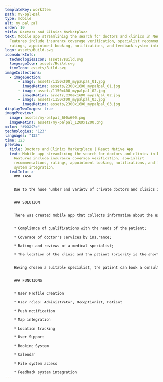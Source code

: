 ```yaml
---
templateKey: workItem
path: my-pal-pal
type: mobile
alt: my pal pal
order: 10
title: Doctors and Clinics Marketplace
text: Mobile app streamlining the search for doctors and clinics in New York.
  Features include insurance coverage verification, specialist recommendations,
  ratings, appointment booking, notifications, and feedback system integration.
logo: assets/Build.svg
iconsWorkInfo:
  technologiesIcon: assets/Build.svg
  languageIcon: assets/Build.svg
  timeIcon: assets/Build.svg
imageCollections:
  - imageSection:
      - image: assets/1150x800_mypalpal_01.jpg
        imageRetina: assets/2300x1600_mypalpal_01.jpg
      - image: assets/1150x800_mypalpal_02.jpg
        imageRetina: assets/2300x1600_mypalpal_02.jpg
      - image: assets/1150x800_mypalpal_03.jpg
        imageRetina: assets/2300x1600_mypalpal_03.jpg
displayTwoImages: true
imagePreview:
  image: assets/my-palpal_600x600.png
  imageRetina: assets/my-palpal_1200x1200.png
color: "#03207e"
technologies: "123"
languages: "132"
time: 123
preview:
  title: Doctors and Clinics Marketplace | React Native App
  text: Mobile app streamlining the search for doctors and clinics in New York.
    Features include insurance coverage verification, specialist
    recommendations, ratings, appointment booking, notifications, and feedback
    system integration.
  textInfo: >-
    ### TASK 


    Due to the huge number and variety of private doctors and clinics in New York, it can be difficult to find the right specialist and make sure that insurance covers their services. It was necessary to create an application that facilitates the search, appointment, and giving feedback for the services of the attending doctor. 


    ### SOLUTION 


    There was created mobile app that collects information about the user's insurance package and his needs and offers him suitable specialist options based on the: 


    * Compliance of qualifications with the needs of the patient; 

    * Coverage of doctor's services by insurance; 

    * Ratings and reviews of a medical specialist; 

    * The location of the clinic and the patient (priority is the shortest distance). 


    Having chosen a suitable specialist, the patient can book a consultation. Sometime before the appointment, he will receive a notification, and after the appointment, he will be able to leave a review about the Doctor, while receiving a reward. 


    ### FUNCTIONS 


    * User Profile Creation 

    * User roles: Administrator, Receptionist, Patient 

    * Push notification 

    * Map integration 

    * Location tracking

    * User Support 

    * Booking System

    * Calendar 

    * File system access 

    * Feedback system integration
---
```


